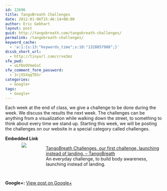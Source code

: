 ```yaml
---
id: 12696
title: TangoBreath Challenges
date: 2012-01-06T15:46:14+00:00
author: Eric Gebhart
layout: post
guid: http://tangobreath.com/tangobreath-challenges/
permalink: /tangobreath-challenges/
keyword_cache:
  - 'a:1:{s:13:"keywords_time";s:10:"1328857988";}'
dcssb_short_url:
  - http://tinyurl.com/crve3mz
sfw_pwd:
  - uLFDoOVmeGsC
sfw_comment_form_password:
  - 3rjX5XqqTDSr
categories:
  - Google+
tags:
  - Google+
---
```

Each week at the end of class, we give a challenge to be done during the week. We discuss the results the next week. The challenges can be anything from a visualization while walking down the street, to something to think about every time we stand up. Starting this week, we will be posting the challenges on our website in a special category called challenges.

<p style='clear:both;'>
  <p style='margin-bottom:5px;'>
    <strong>Embedded Link</strong>
  </p>
  
  <div style='height:120px;width:120px;overflow:hidden;float:left;margin-top:0px;padding-top:0px;margin-right:10px;vertical-align:top;text-align:center;clear:both;'>
    <img style='max-width:none;' src='http://images0-focus-opensocial.googleusercontent.com/gadgets/proxy?container=focus&#038;gadget=a&#038;resize_h=100&#038;url=http%3A%2F%2Ftangobreath.com%2Fwp-content%2Fthemes%2Ftwentyeleven%2Fimages%2FTangoBreath_white_small.jpg' border='0' />
  </div>
  
  <p>
    <a href='http://tangobreath.com/tangobreath-challenges-our-first-challenge-launching-instead-of-landing/'>TangoBreath Challenges, our first challenge, launching instead of landing. &#8211; TangoBreath</a><br /> An everyday challenge, to build body awareness, launching instead of landing.
  </p>
  
  <p style='clear:both;'>
    <strong>Google+:</strong> <a href='https://plus.google.com/113145648275577627533/posts/HHo31QFDWgJ' target='_new'>View post on Google+</a>
  </p>